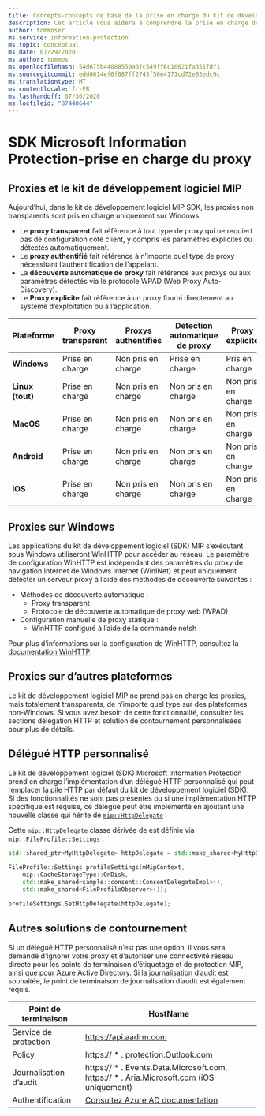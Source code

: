```yaml
---
title: Concepts-concepts de base de la prise en charge du kit de développement logiciel MIP-proxy
description: Cet article vous aidera à comprendre la prise en charge du proxy dans le kit de développement logiciel MIP.
author: tommoser
ms.service: information-protection
ms.topic: conceptual
ms.date: 07/29/2020
ms.author: tommos
ms.openlocfilehash: 54d675b44088550a07c549ff6c10621fa351fdf1
ms.sourcegitcommit: edd0614ef6f687ff2745f56e4171cd72e03edc9c
ms.translationtype: MT
ms.contentlocale: fr-FR
ms.lasthandoff: 07/30/2020
ms.locfileid: "87440644"
---
```

# <a name="microsoft-information-protection-sdk---proxy-support"></a>SDK Microsoft Information Protection-prise en charge du proxy

## <a name="proxies-and-the-mip-sdk"></a>Proxies et le kit de développement logiciel MIP

Aujourd’hui, dans le kit de développement logiciel MIP SDK, les proxies non transparents sont pris en charge uniquement sur Windows.

* Le **proxy transparent** fait référence à tout type de proxy qui ne requiert pas de configuration côté client, y compris les paramètres explicites ou détectés automatiquement.
* Le **proxy authentifié** fait référence à n’importe quel type de proxy nécessitant l’authentification de l’appelant.
* La **découverte automatique de proxy** fait référence aux proxys ou aux paramètres détectés via le protocole WPAD (Web Proxy Auto-Discovery).
* Le **Proxy explicite** fait référence à un proxy fourni directement au système d’exploitation ou à l’application.
  
| Plateforme        | Proxy transparent | Proxys authentifiés | Détection automatique de proxy | Proxy explicite |
| --------------- | ----------------- | --------------------- | -------------------- | -------------- |
| **Windows**     | Prise en charge         | Non pris en charge         | Prise en charge            | Pris en charge      |
| **Linux (tout)** | Prise en charge         | Non pris en charge         | Non pris en charge        | Non pris en charge  |
| **MacOS**       | Prise en charge         | Non pris en charge         | Non pris en charge        | Non pris en charge  |
| **Android**     | Prise en charge         | Non pris en charge         | Non pris en charge        | Non pris en charge  |
| **iOS**         | Prise en charge         | Non pris en charge         | Non pris en charge        | Non pris en charge  |

## <a name="proxies-on-windows"></a>Proxies sur Windows

Les applications du kit de développement logiciel (SDK) MIP s’exécutant sous Windows utiliseront WinHTTP pour accéder au réseau. Le paramètre de configuration WinHTTP est indépendant des paramètres du proxy de navigation Internet de Windows Internet (WinINet) et peut uniquement détecter un serveur proxy à l’aide des méthodes de découverte suivantes :

* Méthodes de découverte automatique :
  * Proxy transparent
  * Protocole de découverte automatique de proxy web (WPAD)
* Configuration manuelle de proxy statique :
  * WinHTTP configuré à l’aide de la commande netsh

Pour plus d’informations sur la configuration de WinHTTP, consultez la [documentation WinHTTP](/windows/win32/winhttp/winhttp-start-page).

## <a name="proxies-on-other-platforms"></a>Proxies sur d’autres plateformes

Le kit de développement logiciel MIP ne prend pas en charge les proxies, mais totalement transparents, de n’importe quel type sur des plateformes non-Windows. Si vous avez besoin de cette fonctionnalité, consultez les sections délégation HTTP et solution de contournement personnalisées pour plus de détails.

## <a name="custom-http-delegate"></a>Délégué HTTP personnalisé

Le kit de développement logiciel (SDK) Microsoft Information Protection prend en charge l’implémentation d’un délégué HTTP personnalisé qui peut remplacer la pile HTTP par défaut du kit de développement logiciel (SDK). Si des fonctionnalités ne sont pas présentes ou si une implémentation HTTP spécifique est requise, ce délégué peut être implémenté en ajoutant une nouvelle classe qui hérite de [`mip::HttpDelegate`](./reference/class_mip_httpdelegate.md) .

Cette `mip::HttpDelegate` classe dérivée de est définie via `mip::FileProfile::Settings` :

```cpp
std::shared_ptr<MyHttpDelegate> httpDelegate = std::make_shared<MyHttpDelegate>();
            
FileProfile::Settings profileSettings(mMipContext,
    mip::CacheStorageType::OnDisk,
    std::make_shared<sample::consent::ConsentDelegateImpl>(),
    std::make_shared<FileProfileObserver>());

profileSettings.SetHttpDelegate(httpDelegate);
```

## <a name="other-workarounds"></a>Autres solutions de contournement

Si un délégué HTTP personnalisé n’est pas une option, il vous sera demandé d’ignorer votre proxy et d’autoriser une connectivité réseau directe pour les points de terminaison d’étiquetage et de protection MIP, ainsi que pour Azure Active Directory. Si la [journalisation d’audit](/azure/information-protection/reports-aip) est souhaitée, le point de terminaison de journalisation d’audit est également requis.

| Point de terminaison           | HostName                                                                                                                                                                |
| ------------------ | ----------------------------------------------------------------------------------------------------------------------------------------------------------------------- |
| Service de protection | https://api.aadrm.com                                                                                                                                                   |
| Policy             | https:// \* . protection.Outlook.com                                                                                                                                       |
| Journalisation d’audit      | https:// \* . Events.Data.Microsoft.com, https:// \* . Aria.Microsoft.com (iOS uniquement)                                                                                          |
| Authentification     | [Consultez Azure AD documentation](/azure/active-directory/develop/authentication-national-cloud#azure-ad-authentication-endpoints) |
